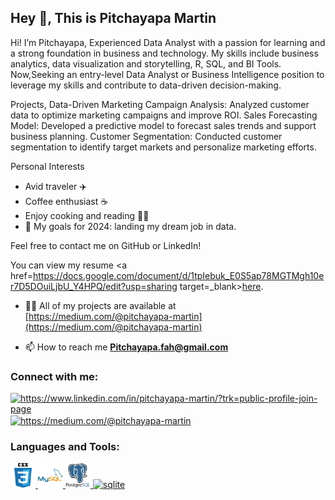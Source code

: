## Hey 👋, This is Pitchayapa Martin
 <p align='left'>Hi! I’m Pitchayapa, Experienced Data Analyst with a passion for learning and a strong foundation in business and technology. My skills include business analytics, data visualization and storytelling, R, SQL, and BI Tools. Now,Seeking an entry-level Data Analyst or Business Intelligence position to leverage my skills and contribute to data-driven decision-making.

Projects,
Data-Driven Marketing Campaign Analysis: Analyzed customer data to optimize marketing campaigns and improve ROI.
Sales Forecasting Model: Developed a predictive model to forecast sales trends and support business planning.
Customer Segmentation: Conducted customer segmentation to identify target markets and personalize marketing efforts.

Personal Interests
- Avid traveler ✈️
- Coffee enthusiast ☕
- Enjoy cooking and reading 🧑‍🍳 
- 🎯 My goals for 2024: landing my dream job in data. 

Feel free to contact me on GitHub or LinkedIn!</p><p align='left'> You can view my resume <a href=https://docs.google.com/document/d/1tpIebuk_E0S5ap78MGTMgh10er7D5DOuiLjbU_Y4HPQ/edit?usp=sharing target=_blank><u>here</u>.</a></p>

- 👨‍💻 All of my projects are available at [https://medium.com/@pitchayapa-martin](https://medium.com/@pitchayapa-martin)

- 📫 How to reach me **Pitchayapa.fah@gmail.com**

<h3 align="left">Connect with me:</h3>
<p align="left">
<a href="https://linkedin.com/in/https://www.linkedin.com/in/pitchayapa-martin/?trk=public-profile-join-page" target="blank"><img align="center" src="https://raw.githubusercontent.com/rahuldkjain/github-profile-readme-generator/master/src/images/icons/Social/linked-in-alt.svg" alt="https://www.linkedin.com/in/pitchayapa-martin/?trk=public-profile-join-page" height="30" width="40" /></a>
<a href="https://medium.com/https://medium.com/@pitchayapa-martin" target="blank"><img align="center" src="https://raw.githubusercontent.com/rahuldkjain/github-profile-readme-generator/master/src/images/icons/Social/medium.svg" alt="https://medium.com/@pitchayapa-martin" height="30" width="40" /></a>
</p>

<h3 align="left">Languages and Tools:</h3>
<p align="left"> <a href="https://www.w3schools.com/css/" target="_blank" rel="noreferrer"> <img src="https://raw.githubusercontent.com/devicons/devicon/master/icons/css3/css3-original-wordmark.svg" alt="css3" width="40" height="40"/> </a> <a href="https://www.mysql.com/" target="_blank" rel="noreferrer"> <img src="https://raw.githubusercontent.com/devicons/devicon/master/icons/mysql/mysql-original-wordmark.svg" alt="mysql" width="40" height="40"/> </a> <a href="https://www.postgresql.org" target="_blank" rel="noreferrer"> <img src="https://raw.githubusercontent.com/devicons/devicon/master/icons/postgresql/postgresql-original-wordmark.svg" alt="postgresql" width="40" height="40"/> </a> <a href="https://www.sqlite.org/" target="_blank" rel="noreferrer"> <img src="https://www.vectorlogo.zone/logos/sqlite/sqlite-icon.svg" alt="sqlite" width="40" height="40"/> </a> </p>
